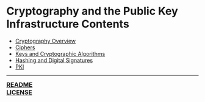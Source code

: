 # Cryptography and the Public Key Infrastructure Contents
- [Cryptography Overview](https://github.com/ryancranie/cybersecurity-osint/blob/main/Notes/Cryptography%20and%20the%20Public%20Key%20Infrastructure/Cryptography%20Overview.md)
- [Ciphers](https://github.com/ryancranie/cybersecurity-osint/blob/main/Notes/Cryptography%20and%20the%20Public%20Key%20Infrastructure/Ciphers.md)
- [Keys and Cryptographic Algorithms](https://github.com/ryancranie/cybersecurity-osint/blob/main/Notes/Cryptography%20and%20the%20Public%20Key%20Infrastructure/Keys%20and%20Cryptographic%20Algorithms.md)
- [Hashing and Digital Signatures](https://github.com/ryancranie/cybersecurity-osint/blob/main/Notes/Cryptography%20and%20the%20Public%20Key%20Infrastructure/Hashing%20and%20Digital%20Signatures.md)
- [PKI](https://github.com/ryancranie/cybersecurity-osint/blob/main/Notes/Cryptography%20and%20the%20Public%20Key%20Infrastructure/PKI.md)

---
<font size=3><b>[README](https://github.com/ryancranie/cybersecurity-osint/blob/main/README.md)<br>
[LICENSE](https://github.com/ryancranie/cybersecurity-osint/blob/main/LICENSE)</b></font>